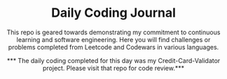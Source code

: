 <h1 align="center">Daily Coding Journal</h1>

<p align="center">
This repo is geared towards demonstrating my commitment to continuous learning and software engineering. Here you will find challenges or problems completed from Leetcode and Codewars in various languages.     </p>

<p align="center">
*** The daily coding completed for this day was my Credit-Card-Validator project. Please visit that repo for code review.***   </p>

